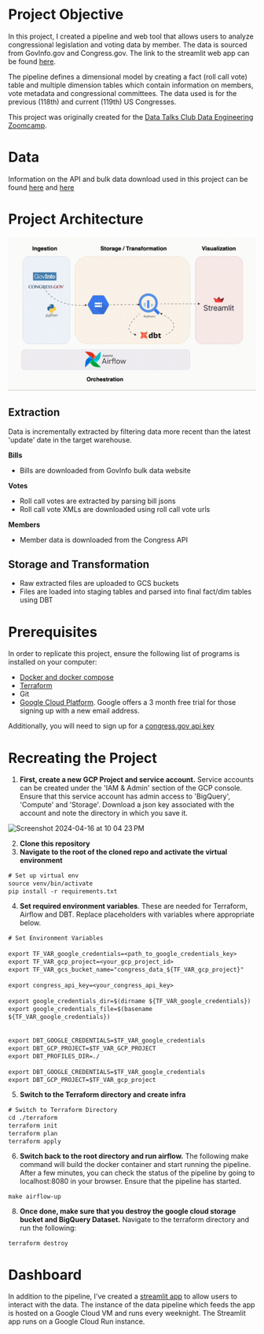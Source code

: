 # Project Objective
In this project, I created a pipeline and web tool that allows users to analyze congressional legislation and voting data by member. The data is sourced from GovInfo.gov and Congress.gov. The link to the streamlit web app can be found [here](https://congress-pipeline-4347055658.us-central1.run.app/).

The pipeline defines a dimensional model by creating a fact (roll call vote) table and multiple dimension tables which contain information on members, vote metadata and congressional committees. The data used is for the previous (118th) and current (119th) US Congresses.

This project was originally created for the [Data Talks Club Data Engineering Zoomcamp](https://github.com/DataTalksClub/data-engineering-zoomcamp/tree/main).

# Data
Information on the API and bulk data download used in this project can be found [here](https://www.congress.gov/help/using-data-offsite) and [here](https://www.govinfo.gov/bulkdata)

# Project Architecture
![Architecture Diagram](assets/architecture_diagram.gif)

## Extraction
Data is incrementally extracted by filtering data more recent than the latest 'update' date in the target warehouse.

**Bills**
* Bills are downloaded from GovInfo bulk data website

**Votes**
* Roll call votes are extracted by parsing bill jsons
* Roll call vote XMLs are downloaded using roll call vote urls

**Members**
* Member data is downloaded from the Congress API

## Storage and Transformation
* Raw extracted files are uploaded to GCS buckets 
* Files are loaded into staging tables and parsed into final fact/dim tables using DBT

# Prerequisites
In order to replicate this project, ensure the following list of programs is installed on your computer:
* [Docker and docker compose](https://docs.docker.com/compose/install/)
* [Terraform](https://developer.hashicorp.com/terraform/tutorials/aws-get-started/install-cli)
* Git
* [Google Cloud Platform](https://cloud.google.com/gcp?hl=en). Google offers a 3 month free trial for those signing up with a new email address.

Additionally, you will need to sign up for a [congress.gov api key](https://api.congress.gov/sign-up/)

# Recreating the Project

1. **First, create a new GCP Project and service account.** Service accounts can be created under the 'IAM & Admin' section of the GCP console. Ensure that this service account has admin access to 'BigQuery', 'Compute' and 'Storage'. Download a json key associated with the account and note the directory in which you save it.

![Screenshot 2024-04-16 at 10 04 23 PM](https://github.com/Lbongard/congress_pipeline/assets/62773555/23f4c900-17c1-40e0-be43-3de6f7992de3)

2. **Clone this repository**
3. **Navigate to the root of the cloned repo and activate the virtual environment**

```
# Set up virtual env
source venv/bin/activate
pip install -r requirements.txt
```
4. **Set required environment variables**. These are needed for Terraform, Airflow and DBT. Replace placeholders with variables where appropriate below.

```
# Set Environment Variables

export TF_VAR_google_credentials=<path_to_google_credentials_key>
export TF_VAR_gcp_project=<your_gcp_project_id>
export TF_VAR_gcs_bucket_name="congress_data_${TF_VAR_gcp_project}"

export congress_api_key=<your_congress_api_key>

export google_credentials_dir=$(dirname ${TF_VAR_google_credentials})
export google_credentials_file=$(basename ${TF_VAR_google_credentials})


export DBT_GOOGLE_CREDENTIALS=$TF_VAR_google_credentials
export DBT_GCP_PROJECT=$TF_VAR_GCP_PROJECT
export DBT_PROFILES_DIR=./

export DBT_GOOGLE_CREDENTIALS=$TF_VAR_google_credentials
export DBT_GCP_PROJECT=$TF_VAR_gcp_project
```
5. **Switch to the Terraform directory and create infra**

```
# Switch to Terraform Directory
cd ./terraform
terraform init
terraform plan
terraform apply
```
6. **Switch back to the root directory and run airflow.** The following make command will build the docker container and start running the pipeline. After a few minutes, you can check the status of the pipeline by going to localhost:8080 in your browser. Ensure that the pipeline has started.
```
make airflow-up
```

8. **Once done, make sure that you destroy the google cloud storage bucket and BigQuery Dataset.** Navigate to the terraform directory and run the following:
```
terraform destroy
```

# Dashboard
In addition to the pipeline, I've created a [streamlit app](https://congress-pipeline-4347055658.us-central1.run.app/) to allow users to interact with the data. The instance of the data pipeline which feeds the app is hosted on a Google Cloud VM and runs every weeknight. The Streamlit app runs on a Google Cloud Run instance.

